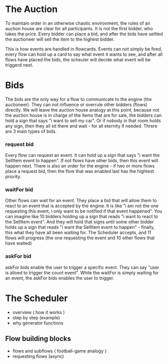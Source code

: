 # The Auction
To maintain order in an otherwise chaotic environment, the rules of an auction house are clear for all participants.
It is not the first bidder, who takes the price. Every bidder can place a bid, and after the bids have settled the auctioneer will sell the item to the highest bidder.

This is how events are handled in flowcards. Events can not simply be fired, every flow can hold up a card to say
what event it wants to see, and after all flows have placed the bids, the scheuler will decide what event will be triggerd next.

# Bids
The bids are the only way for a flow to communicate to the engine (the auctioneer). They can not influence or overrule other bidders (flows) directly.
We will leave the auction house analogy at this point, because not the auction house is in charge of the items that are
for sale, the bidders can hold a sign that says "i want to sell my car".
Or if nobody in that room holds any sign, then they all sit there and wait - for all eternity if needed.
Threre are 3 main types of bids.

### request bid
Every flow can request an event. It can hold up a sign that says "i want the SellItem event to happen".
If not flows have other bids, then this event will happen next.
There is also an order for the engine - if two or more flows place a request bid, then the flow that was enabled last has the hightest priority.

### waitFor bid
Other flows can wait for an event. They place a bid that will allow them to react to an event that is accepted by the engine. It is like "i am not the one requesting this event, i only want to be notified if that event happened".
You can imagine like 10 bidders holding up a sign that reads "i want to react to the SellItem event". And they will hold that signs until some other bidder holds up a sign that reads "i want the SellItem event to happen" - finally, this what they have all been waiting for. The Scheduler accepts, and 11 flows will progress (the one requesting the event and 10 other flows that have waited)

### askFor bid
askFor bids enable the user to trigger a specific event. They can say "user is alloed to trigger the count event".
While the waitFor is simply waiting for an event, the askFor bids enables the user to trigger.


# The Scheduler
- overview ( how it works )
- step by step (example)
- why generator functions

## Flow building blocks
- flows and subflows ( football-game analogy )
- requesting flows (async)

